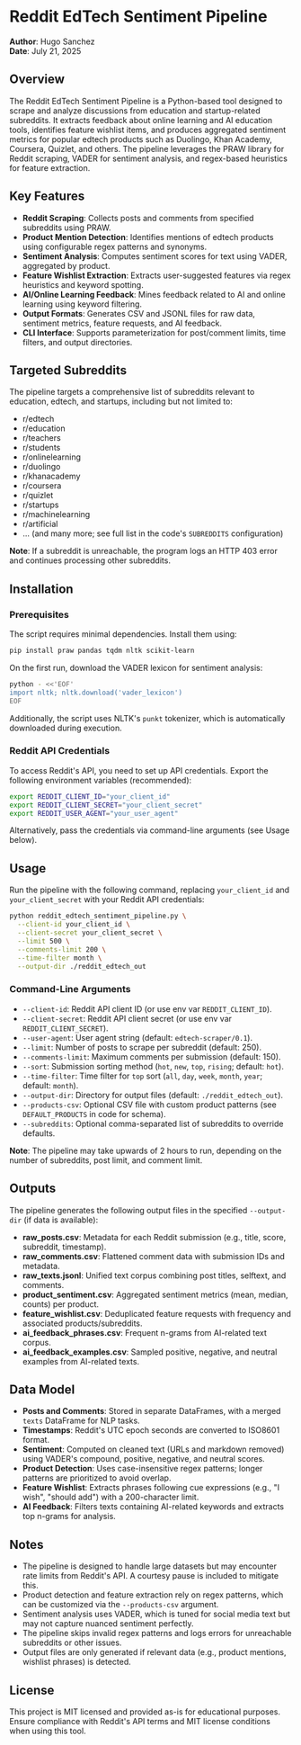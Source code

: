 # Reddit EdTech Sentiment Pipeline

**Author**: Hugo Sanchez\
**Date**: July 21, 2025

## Overview

The Reddit EdTech Sentiment Pipeline is a Python-based tool designed to scrape and analyze discussions from education and startup-related subreddits. It extracts feedback about online learning and AI education tools, identifies feature wishlist items, and produces aggregated sentiment metrics for popular edtech products such as Duolingo, Khan Academy, Coursera, Quizlet, and others. The pipeline leverages the PRAW library for Reddit scraping, VADER for sentiment analysis, and regex-based heuristics for feature extraction.

## Key Features

- **Reddit Scraping**: Collects posts and comments from specified subreddits using PRAW.
- **Product Mention Detection**: Identifies mentions of edtech products using configurable regex patterns and synonyms.
- **Sentiment Analysis**: Computes sentiment scores for text using VADER, aggregated by product.
- **Feature Wishlist Extraction**: Extracts user-suggested features via regex heuristics and keyword spotting.
- **AI/Online Learning Feedback**: Mines feedback related to AI and online learning using keyword filtering.
- **Output Formats**: Generates CSV and JSONL files for raw data, sentiment metrics, feature requests, and AI feedback.
- **CLI Interface**: Supports parameterization for post/comment limits, time filters, and output directories.

## Targeted Subreddits

The pipeline targets a comprehensive list of subreddits relevant to education, edtech, and startups, including but not limited to:

- r/edtech
- r/education
- r/teachers
- r/students
- r/onlinelearning
- r/duolingo
- r/khanacademy
- r/coursera
- r/quizlet
- r/startups
- r/machinelearning
- r/artificial
- ... (and many more; see full list in the code's `SUBREDDITS` configuration)

**Note**: If a subreddit is unreachable, the program logs an HTTP 403 error and continues processing other subreddits.

## Installation

### Prerequisites

The script requires minimal dependencies. Install them using:

```bash
pip install praw pandas tqdm nltk scikit-learn
```

On the first run, download the VADER lexicon for sentiment analysis:

```bash
python - <<'EOF'
import nltk; nltk.download('vader_lexicon')
EOF
```

Additionally, the script uses NLTK's `punkt` tokenizer, which is automatically downloaded during execution.

### Reddit API Credentials

To access Reddit's API, you need to set up API credentials. Export the following environment variables (recommended):

```bash
export REDDIT_CLIENT_ID="your_client_id"
export REDDIT_CLIENT_SECRET="your_client_secret"
export REDDIT_USER_AGENT="your_user_agent"
```

Alternatively, pass the credentials via command-line arguments (see Usage below).

## Usage

Run the pipeline with the following command, replacing `your_client_id` and `your_client_secret` with your Reddit API credentials:

```bash
python reddit_edtech_sentiment_pipeline.py \
  --client-id your_client_id \
  --client-secret your_client_secret \
  --limit 500 \
  --comments-limit 200 \
  --time-filter month \
  --output-dir ./reddit_edtech_out
```

### Command-Line Arguments

- `--client-id`: Reddit API client ID (or use env var `REDDIT_CLIENT_ID`).
- `--client-secret`: Reddit API client secret (or use env var `REDDIT_CLIENT_SECRET`).
- `--user-agent`: User agent string (default: `edtech-scraper/0.1`).
- `--limit`: Number of posts to scrape per subreddit (default: 250).
- `--comments-limit`: Maximum comments per submission (default: 150).
- `--sort`: Submission sorting method (`hot`, `new`, `top`, `rising`; default: `hot`).
- `--time-filter`: Time filter for `top` sort (`all`, `day`, `week`, `month`, `year`; default: `month`).
- `--output-dir`: Directory for output files (default: `./reddit_edtech_out`).
- `--products-csv`: Optional CSV file with custom product patterns (see `DEFAULT_PRODUCTS` in code for schema).
- `--subreddits`: Optional comma-separated list of subreddits to override defaults.

**Note**: The pipeline may take upwards of 2 hours to run, depending on the number of subreddits, post limit, and comment limit.

## Outputs

The pipeline generates the following output files in the specified `--output-dir` (if data is available):

- **raw_posts.csv**: Metadata for each Reddit submission (e.g., title, score, subreddit, timestamp).
- **raw_comments.csv**: Flattened comment data with submission IDs and metadata.
- **raw_texts.jsonl**: Unified text corpus combining post titles, selftext, and comments.
- **product_sentiment.csv**: Aggregated sentiment metrics (mean, median, counts) per product.
- **feature_wishlist.csv**: Deduplicated feature requests with frequency and associated products/subreddits.
- **ai_feedback_phrases.csv**: Frequent n-grams from AI-related text corpus.
- **ai_feedback_examples.csv**: Sampled positive, negative, and neutral examples from AI-related texts.

## Data Model

- **Posts and Comments**: Stored in separate DataFrames, with a merged `texts` DataFrame for NLP tasks.
- **Timestamps**: Reddit's UTC epoch seconds are converted to ISO8601 format.
- **Sentiment**: Computed on cleaned text (URLs and markdown removed) using VADER's compound, positive, negative, and neutral scores.
- **Product Detection**: Uses case-insensitive regex patterns; longer patterns are prioritized to avoid overlap.
- **Feature Wishlist**: Extracts phrases following cue expressions (e.g., "I wish", "should add") with a 200-character limit.
- **AI Feedback**: Filters texts containing AI-related keywords and extracts top n-grams for analysis.

## Notes

- The pipeline is designed to handle large datasets but may encounter rate limits from Reddit's API. A courtesy pause is included to mitigate this.
- Product detection and feature extraction rely on regex patterns, which can be customized via the `--products-csv` argument.
- Sentiment analysis uses VADER, which is tuned for social media text but may not capture nuanced sentiment perfectly.
- The pipeline skips invalid regex patterns and logs errors for unreachable subreddits or other issues.
- Output files are only generated if relevant data (e.g., product mentions, wishlist phrases) is detected.

## License

This project is MIT licensed and provided as-is for educational purposes. Ensure compliance with Reddit's API terms and MIT license conditions when using this tool.
